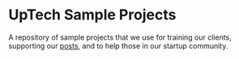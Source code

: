 # UpTech Sample Projects

A repository of sample projects that we use for training our clients, supporting our [posts](http://upte.ch/writing/), and to help those in our startup community.

